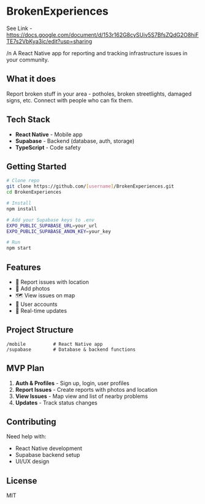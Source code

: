 # BrokenExperiences
See Link - https://docs.google.com/document/d/153r162G8cySUiv5S7BfsZQdG2O8hiFTE7s2VbKya3ic/edit?usp=sharing


/n
A React Native app for reporting and tracking infrastructure issues in your community.

## What it does

Report broken stuff in your area - potholes, broken streetlights, damaged signs, etc. Connect with people who can fix them.

## Tech Stack

- **React Native** - Mobile app
- **Supabase** - Backend (database, auth, storage)
- **TypeScript** - Code safety

## Getting Started

```bash
# Clone repo
git clone https://github.com/[username]/BrokenExperiences.git
cd BrokenExperiences

# Install
npm install

# Add your Supabase keys to .env
EXPO_PUBLIC_SUPABASE_URL=your_url
EXPO_PUBLIC_SUPABASE_ANON_KEY=your_key

# Run
npm start
```

## Features

- 📍 Report issues with location
- 📸 Add photos
- 🗺️ View issues on map
- 👤 User accounts
- 📱 Real-time updates

## Project Structure

```
/mobile          # React Native app
/supabase        # Database & backend functions
```

## MVP Plan

1. **Auth & Profiles** - Sign up, login, user profiles
2. **Report Issues** - Create reports with photos and location
3. **View Issues** - Map view and list of nearby problems
4. **Updates** - Track status changes

## Contributing

Need help with:
- React Native development
- Supabase backend setup
- UI/UX design

## License

MIT
